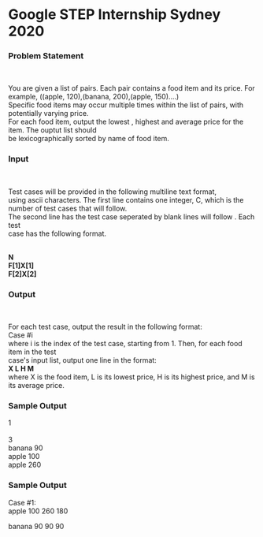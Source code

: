 # Google STEP Internship Sydney 2020<br>
<h3>Problem Statement</h3> <br>
<p>You are given a list of pairs. Each pair contains a food item and its price. For example, ((apple, 120),(banana, 200),(apple, 150)....)<br>
Specific food items may occur multiple times within the list of pairs, with potentially varying price.
<br>
For each food item, output the lowest , highest and average price for the item. The ouptut list should <br>
be lexicographically sorted by name of food item.<br>
</p>
<h3>Input</h3>
<br>
<p>Test cases will be provided in the following multiline text format,<br> 
using ascii characters. The first line contains one integer, C, which is the number of test cases that will follow. <br>
The second line has the test case seperated by blank lines will follow . Each test<br>
case has the following format.<br>
<br>
</p>
<b>N</b><br>
<b>F[1]X[1]</b><br>
<b>F[2]X[2]</b><br>
<h3>Output</h3>
<br>
<p>For each test case, output the result in the following format:<br>
Case #i<br> 
where i is the index of the test case, starting from 1. Then, for each food item in the test<br> 
case's input list, output one line in the format:<br>
<b>X L H M </b><br>
where X is the food item, L is its lowest price, H is its highest price, and M is its average price.
</p>
<h3>Sample Output </h3>
<p>1<br>
<br>
3<br>
banana 90<br>
apple 100<br>
apple 260<br>
</p>

<h3>Sample Output</h3>
<p>Case #1: <br>
apple 100 260 180 <br>

banana 90 90 90

</p>
